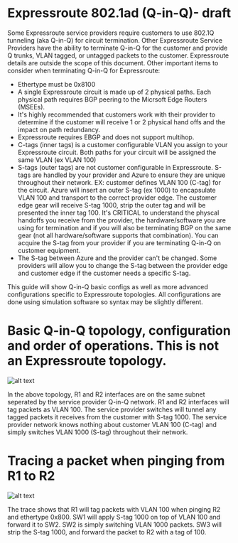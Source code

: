 # Expressroute 802.1ad (Q-in-Q)- draft
Some Expressroute service providers require customers to use 802.1Q tunneling (aka Q-in-Q) for circuit termination. Other Expressroute Service Providers have the ability to terminate Q-in-Q for the customer and provide Q trunks, VLAN tagged, or untagged packets to the customer. Expressroute details are outside the scope of this document. Other important items to consider when terminating Q-in-Q for Expressroute:

- Ethertype must be 0x8100
- A single Expressroute circuit is made up of 2 physical paths. Each physical path requires BGP peering to the Micrsoft Edge Routers (MSEEs).
- It's highly recommended that customers work with their provider to determine if the customer will receive 1 or 2 physical hand offs and the impact on path redundancy.
- Expressroute requires EBGP and does not support multihop.
- C-tags (inner tags) is a customer configurable VLAN you assign to your Expressroute circuit. Both paths for your circuit will be assigned the same VLAN (ex VLAN 100)
- S-tags (outer tags) are not customer configurable in Expressroute. S-tags are handled by your provider and Azure to ensure they are unique throughout their network. EX: customer defines VLAN 100 (C-tag) for the circuit. Azure will insert an outer S-tag (ex 1000) to encapsulate VLAN 100 and transport to the correct provider edge. The customer edge gear will receive S-tag 1000, strip the outer tag and will be presented the inner tag 100. It's CRITICAL to understand the physcal handoffs you receive from the provider, the hardware/software you are using for termination and if you will also be terminating BGP on the same gear (not all hardware/software supports that combination). You can acquire the S-tag from your provider if you are terminating Q-in-Q on customer equipment. 
- The S-tag between Azure and the provider can't be changed. Some providers will allow you to change the S-tag between the provider edge and customer edge if the customer needs a specific S-tag.


This guide will show Q-in-Q basic configs as well as more advanced configurations specific to Expressroute topologies. All configurations are done using simulation software so syntax may be slightly different. 

# Basic Q-in-Q topology, configuration and order of operations. This is not an Expressroute topology.
![alt text](https://github.com/jwrightazure/lab/blob/master/Expressroute-Q-in-Q/q-in-q-topo.PNG)

In the above topology, R1 and R2 interfaces are on the same subnet seperated by the service provider Q-in-Q network. R1 and R2 interfaces will tag packets as VLAN 100. The service provider switches will tunnel any tagged packets it receives from the customer with S-tag 1000. The service provider network knows nothing about customer VLAN 100 (C-tag) and simply switches VLAN 1000 (S-tag) throughout their network. 

# Tracing a packet when pinging from R1 to R2
![alt text](https://github.com/jwrightazure/lab/blob/master/Expressroute-Q-in-Q/packet-capture-summary.PNG)

The trace shows that R1 will tag packets with VLAN 100 when pinging R2 and ethertype 0x800. SW1 will apply S-tag 1000 on top of VLAN 100 and forward it to SW2. SW2 is simply switching VLAN 1000 packets. SW3 will strip the S-tag 1000, and forward the packet to R2 with a tag of 100.
